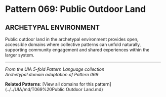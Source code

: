 # Pattern 069: Public Outdoor Land

## ARCHETYPAL ENVIRONMENT

Public outdoor land in the archetypal environment provides open, accessible domains where collective patterns can unfold naturally, supporting community engagement and shared experiences within the larger system.

---

*From the UIA 5-fold Pattern Language collection*  
*Archetypal domain adaptation of Pattern 069*

**Related Patterns**: [View all domains for this pattern](../../UIA/md/T069%20Public Outdoor Land.md)